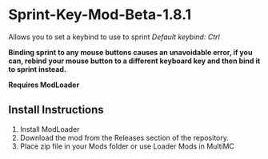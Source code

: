 # Sprint-Key-Mod-Beta-1.8.1
Allows you to set a keybind to use to sprint
*Default keybind: Ctrl*

**Binding sprint to any mouse buttons causes an unavoidable error, if you can, rebind your mouse button to a different keyboard key and then bind it to sprint instead.**

**Requires ModLoader**
## Install Instructions
1. Install ModLoader
2. Download the mod from the Releases section of the repository.
3. Place zip file in your Mods folder or use Loader Mods in MultiMC
